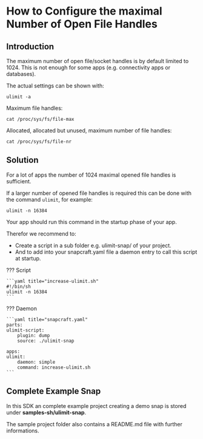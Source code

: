 # How to Configure the maximal Number of Open File Handles

## Introduction

The maximum number of open file/socket handles is by default limited to 1024. This is not enough for some apps (e.g. connectivity apps or databases).

The actual settings can be shown with:

    ulimit -a

Maximum file handles:

    cat /proc/sys/fs/file-max

Allocated, allocated but unused, maximum number of file handles:

    cat /proc/sys/fs/file-nr

## Solution

For a lot of apps the number of 1024 maximal opened file handles is sufficient.

If a larger number of opened file handles is required this can be done with the command `ulimit`, for example:

    ulimit -n 16384
    
Your app should run this command in the startup phase of your app.

Therefor we recommend to:

- Create a script in a sub folder e.g. ulimit-snap/ of your project.
- And to add into your snapcraft.yaml file a daemon entry to call this script at startup.

??? Script

    ```yaml title="increase-ulimit.sh"
    #!/bin/sh
    ulimit -n 16384
    ```

??? Daemon

    ```yaml title="snapcraft.yaml"
    parts:
    ulimit-script:
        plugin: dump
        source: ./ulimit-snap
    
    apps:
    ulimit:
        daemon: simple
        command: increase-ulimit.sh
    ```

## Complete Example Snap

In this SDK an complete example project creating a demo snap is stored under __samples-sh/ulimit-snap__.

The sample project folder also contains a README.md file with further informations.


